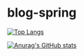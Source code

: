 # blog-spring
[![Top Langs](https://github-readme-stats.vercel.app/api/top-langs/?username=mariazinchyn&theme=radical)](https://github.com/mariazinchyn/github-readme-stats)

[![Anurag's GitHub stats](https://github-readme-stats.vercel.app/api?username=mariazinchyn)](https://github.com/mariazinchyn/github-readme-stats)
